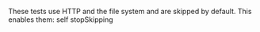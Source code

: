 These tests use HTTP and the file system and are skipped by default. This enables them:
	self stopSkipping